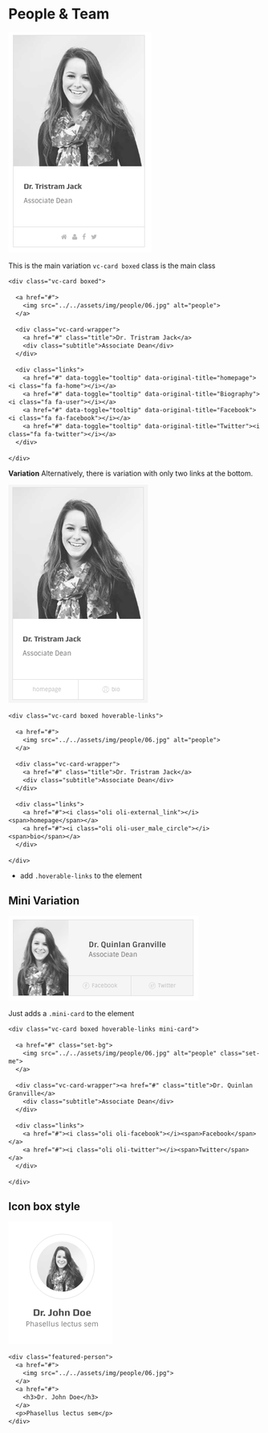 # People & Team

![](../.gitbook/assets/p-4.png)

This is the main variation `vc-card boxed` class is the main class

```text
<div class="vc-card boxed">

  <a href="#">
    <img src="../../assets/img/people/06.jpg" alt="people">
  </a>

  <div class="vc-card-wrapper">
    <a href="#" class="title">Dr. Tristram Jack</a>
    <div class="subtitle">Associate Dean</div>
  </div>

  <div class="links">
    <a href="#" data-toggle="tooltip" data-original-title="homepage"><i class="fa fa-home"></i></a>
    <a href="#" data-toggle="tooltip" data-original-title="Biography"><i class="fa fa-user"></i></a>
    <a href="#" data-toggle="tooltip" data-original-title="Facebook"><i class="fa fa-facebook"></i></a>
    <a href="#" data-toggle="tooltip" data-original-title="Twitter"><i class="fa fa-twitter"></i></a>
  </div>

</div>
```

**Variation** Alternatively, there is variation with only two links at the bottom.

![](../.gitbook/assets/p-1.png)

```text
<div class="vc-card boxed hoverable-links">

  <a href="#">
    <img src="../../assets/img/people/06.jpg" alt="people">
  </a>

  <div class="vc-card-wrapper">
    <a href="#" class="title">Dr. Tristram Jack</a>
    <div class="subtitle">Associate Dean</div>
  </div>

  <div class="links">
    <a href="#"><i class="oli oli-external_link"></i><span>homepage</span></a>
    <a href="#"><i class="oli oli-user_male_circle"></i><span>bio</span></a>
  </div>

</div>
```

* add `.hoverable-links` to the element

## Mini Variation

![](../.gitbook/assets/p-2.png)

Just adds a `.mini-card` to the element

```text
<div class="vc-card boxed hoverable-links mini-card">

  <a href="#" class="set-bg">
    <img src="../../assets/img/people/06.jpg" alt="people" class="set-me">
  </a>

  <div class="vc-card-wrapper"><a href="#" class="title">Dr. Quinlan Granville</a>
    <div class="subtitle">Associate Dean</div>
  </div>

  <div class="links">
    <a href="#"><i class="oli oli-facebook"></i><span>Facebook</span></a>
    <a href="#"><i class="oli oli-twitter"></i><span>Twitter</span></a>
  </div>

</div>
```

## Icon box style

![](../.gitbook/assets/p-3.png)

```text
<div class="featured-person">
  <a href="#">
    <img src="../../assets/img/people/06.jpg">
  </a>
  <a href="#">
    <h3>Dr. John Doe</h3>
  </a>
  <p>Phasellus lectus sem</p>
</div>
```

